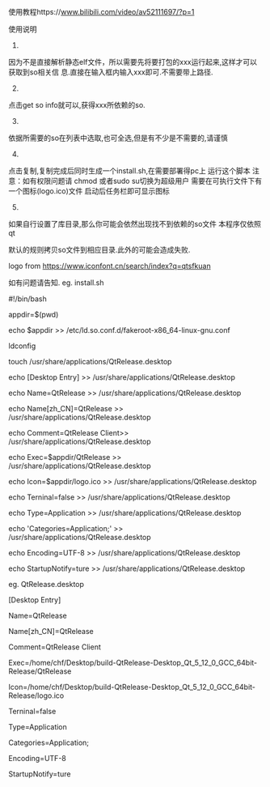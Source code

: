 使用教程https://www.bilibili.com/video/av52111697/?p=1


使用说明


1.


因为不是直接解析静态elf文件，所以需要先将要打包的xxx运行起来,这样才可以获取到so相关信
息.直接在输入框内输入xxx即可.不需要带上路径.


2.


点击get so info就可以,获得xxx所依赖的so.


3.


依据所需要的so在列表中选取,也可全选,但是有不少是不需要的,请谨慎


4.


点击复制,复制完成后同时生成一个install.sh,在需要部署得pc上 运行这个脚本 
注意：如有权限问题请 chmod 或者sudo su切换为超级用户
      需要在可执行文件下有一个图标(logo.ico)文件 启动后任务栏即可显示图标
      
5. 

如果自行设置了库目录,那么你可能会依然出现找不到依赖的so文件 本程序仅依照qt

默认的规则拷贝so文件到相应目录.此外的可能会造成失败.

logo from https://www.iconfont.cn/search/index?q=qtsfkuan

如有问题请告知.
eg.
install.sh

#!/bin/bash

appdir=$(pwd)

echo $appdir >> /etc/ld.so.conf.d/fakeroot-x86_64-linux-gnu.conf

ldconfig

touch /usr/share/applications/QtRelease.desktop

echo [Desktop Entry] >> /usr/share/applications/QtRelease.desktop

echo Name=QtRelease >> /usr/share/applications/QtRelease.desktop

echo Name[zh_CN]=QtRelease >> /usr/share/applications/QtRelease.desktop

echo Comment=QtRelease Client>> /usr/share/applications/QtRelease.desktop

echo Exec=$appdir/QtRelease >> /usr/share/applications/QtRelease.desktop

echo Icon=$appdir/logo.ico >> /usr/share/applications/QtRelease.desktop

echo Terninal=false >> /usr/share/applications/QtRelease.desktop

echo Type=Application >> /usr/share/applications/QtRelease.desktop

echo 'Categories=Application;' >> /usr/share/applications/QtRelease.desktop

echo Encoding=UTF-8 >> /usr/share/applications/QtRelease.desktop

echo StartupNotify=ture >> /usr/share/applications/QtRelease.desktop


eg. QtRelease.desktop

[Desktop Entry]

Name=QtRelease

Name[zh_CN]=QtRelease

Comment=QtRelease Client

Exec=/home/chf/Desktop/build-QtRelease-Desktop_Qt_5_12_0_GCC_64bit-Release/QtRelease

Icon=/home/chf/Desktop/build-QtRelease-Desktop_Qt_5_12_0_GCC_64bit-Release/logo.ico

Terninal=false

Type=Application

Categories=Application;

Encoding=UTF-8

StartupNotify=ture
